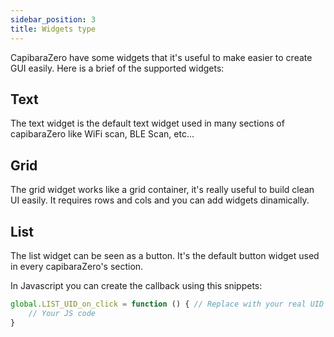 ```yaml
---
sidebar_position: 3
title: Widgets type
---
```


CapibaraZero have some widgets that it's useful to make easier to create GUI easily. Here is a brief of the supported widgets:

## Text

The text widget is the default text widget used in many sections of capibaraZero like WiFi scan, BLE Scan, etc...

## Grid

The grid widget works like a grid container, it's really useful to build clean UI easily. It requires rows and cols and you can add widgets dinamically.

## List

The list widget can be seen as a button. It's the default button widget used in every capibaraZero's section. 

In Javascript you can create the callback using this snippets: 

```js
global.LIST_UID_on_click = function () { // Replace with your real UID
	// Your JS code
}
```